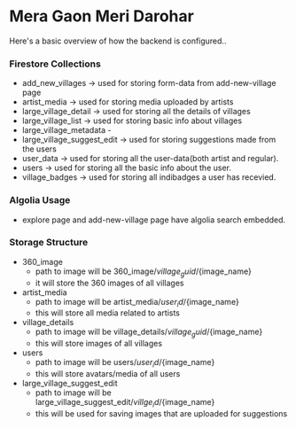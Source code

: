 # Mera Gaon Meri Darohar

Here's a basic overview of how the backend is configured..

### Firestore Collections

- add_new_villages -> used for storing form-data from add-new-village page
- artist_media -> used for storing media uploaded by artists
- large_village_detail -> used for storing all the details of villages
- large_village_list -> used for storing basic info about villages
- large_village_metadata -
- large_village_suggest_edit -> used for storing suggestions made from the users
- user_data -> used for storing all the user-data(both artist and regular).
- users -> used for storing all the basic info about the user.
- village_badges -> used for storing all indibadges a user has recevied.

### Algolia Usage

- explore page and add-new-village page have algolia search embedded.

### Storage Structure

- 360_image
  - path to image will be 360_image/${village_guid}/${image_name}
  - it will store the 360 images of all villages
- artist_media
  - path to image will be artist_media/${user_id}/${image_name}
  - this will store all media related to artists
- village_details
  - path to image will be village_details/${village_guid}/${image_name}
  - this will store images of all villages
- users
  - path to image will be users/${user_id}/${image_name}
  - this will store avatars/media of all users
- large_village_suggest_edit
  - path to image will be large_village_suggest_edit/${villge_id}/${image_name}
  - this will be used for saving images that are uploaded for suggestions
